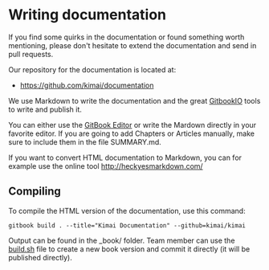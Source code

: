 # Writing documentation

If you find some quirks in the documentation or found something worth mentioning, please don't hesitate to extend the documentation and send in pull requests.

Our repository for the documentation is located at:
* https://github.com/kimai/documentation

We use Markdown to write the documentation and the great [GitbookIO](https://github.com/GitbookIO) tools to write and publish it.

You can either use the [GitBook Editor](https://github.com/GitbookIO/editor) or write the Mardown directly in your favorite editor. If you are going to add Chapters or Articles manually, make sure to include them in the file SUMMARY.md.

If you want to convert HTML documentation to Markdown, you can for example use the online tool http://heckyesmarkdown.com/

## Compiling

To compile the HTML version of the documentation, use this command:
```
gitbook build . --title="Kimai Documentation" --github=kimai/kimai
```
Output can be found in the _book/ folder. Team member can use the [build.sh](https://github.com/kimai/documentation/blob/master/build.sh) file to create a new book version and commit it directly (it will be published directly).